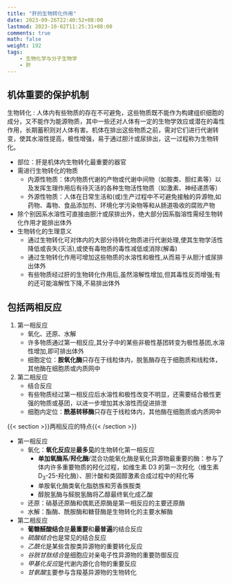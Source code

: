 ```yaml
---
title: "肝的生物转化作用"
date: 2023-09-26T22:40:52+08:00
lastmod: 2023-10-02T11:25:31+08:00
comments: true
math: false
weight: 192
tags:
    - 生物化学与分子生物学
    - 肝
---
```


## 机体重要的保护机制

生物转化
: 人体内有些物质的存在不可避免，这些物质既不能作为构建组织细胞的成分，又不能作为能源物质，其中一些还对人体有一定的生物学效应或潜在的毒性作用，长期蓄积则对人体有害。机体在排出这些物质之前，需对它们进行代谢转变，使其水溶性提高，极性增强，易于通过胆汁或尿排出，这一过程称为生物转化。

- 部位：肝是机体内生物转化最重要的器官
- 需进行生物转化的物质
    - 内源性物质：体内物质代谢的产物或代谢中间物（如胺类、胆红素等）以及发挥生理作用后有待灭活的各种生物活性物质（如激素、神经递质等）
    - 外源性物质：人体在日常生活和(或)生产过程中不可避免接触的异源物,如药物、毒物、食品添加剂、环境化学污染物等和从肠道吸收的腐败产物
- 除个别因系水溶性可直接由胆汁或尿排出外，绝大部分因系脂溶性需经生物转化作用才能排出体外
- 生物转化的生理意义
    - 通过生物转化可对体内的大部分待转化物质进行代谢处理,使其生物学活性降低或丧失(灭活),或使有毒物质的毒性减低或消除(解毒)
    - 通过生物转化作用可增加这些物质的水溶性和极性,从而易于从胆汁或尿排出体外
    - 有些物质经过肝的生物转化作用后,虽然溶解性增加,但其毒性反而增强;有的还可能溶解性下降,不易排出体外

## 包括两相反应

1. 第一相反应
    - 氧化、还原、水解
    - 许多物质通过第一相反应,其分子中的某些非极性基团转变为极性基团,水溶性增加,即可排出体外
    - 细胞定位：**胺氧化酶**只存在于线粒体内，脱氢酶存在于细胞质和线粒体，其他酶在细胞质或内质网中
2. 第二相反应
    - 结合反应
    - 有些物质经过第一相反应后水溶性和极性改变不明显，还需要结合极性更强的物质或基团，以进一步增加其水溶性而促进排泄
    - 细胞内定位：**酰基转移酶**只存在于线粒体内，其他酶在细胞质或内质网中

{{< section >}}两相反应的特点{{< /section >}}

- 第一相反应
    - 氧化：**氧化反应**是**最多见**的生物转化第一相反应
        - **单加氧酶系**/**羟化酶**/混合功能氧化酶是氧化异源物最重要的酶：参与了体内许多重要物质的羟化过程，如维生素 D3 的第一次羟化（维生素 D<sub>3</sub>-25-羟化酶）、胆汁酸和类固醇激素合成过程中的羟化等
        - 单胺氧化酶类氧化脂肪族和芳香族胺类
        - 醇脱氢酶与醛脱氢酶将乙醇最终氧化成乙酸
    - 还原：硝基还原酶和偶氮还原酶是第一相反应的主要还原酶
    - 水解：酯酶、酰胺酶和糖苷酶是生物转化的主要水解酶
- 第二相反应
    - **葡糖醛酸结合**是**最重要**和**最普遍**的结合反应
    - *硫酸结合*也是常见的结合反应
    - *乙酰化*是某些含胺类异源物的重要转化反应
    - *谷胱甘肽结合*是细胞应对亲电子性异源物的重要防御反应
    - *甲基化反应*是代谢内源化合物的重要反应
    - *甘氨酸*主要参与含羧基异源物的生物转化

